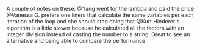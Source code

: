 A couple of notes on these:
@Yang went for the lambda and paid the price 
@Vanessa G. prefers one liners that calculate the same variables per each iteration of the loop and she should stop doing that 
@Kurt Hinderer's algorithm is a little slower because he calculated all the factors with an integer division instead of casting the number to a string. Great to see an alternative and being able to compare the performance 